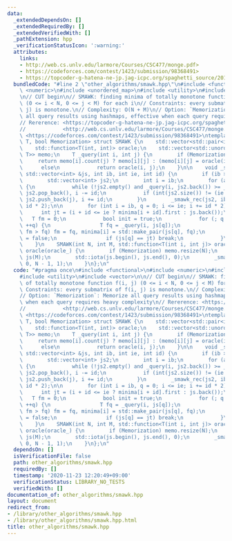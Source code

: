 ```yaml
---
data:
  _extendedDependsOn: []
  _extendedRequiredBy: []
  _extendedVerifiedWith: []
  _pathExtension: hpp
  _verificationStatusIcon: ':warning:'
  attributes:
    links:
    - http://web.cs.unlv.edu/larmore/Courses/CSC477/monge.pdf>
    - https://codeforces.com/contest/1423/submission/98368491>
    - https://topcoder-g-hatena-ne-jp.jag-icpc.org/spaghetti_source/20120923/1348327542.html>
  bundledCode: "#line 2 \"other_algorithms/smawk.hpp\"\n#include <functional>\n#include\
    \ <numeric>\n#include <unordered_map>\n#include <utility>\n#include <vector>\n\
    \n// CUT begin\n// SMAWK: finding minima of totally monotone function f(i, j)\
    \ (0 <= i < N, 0 <= j < M) for each i\n// Constraints: every submatrix of f(i,\
    \ j) is monotone.\n// Complexity: O(N + M)\n// Option: `Memorization`: Memorize\
    \ all query results using hashmaps, effective when each query requires heavy complexity\n\
    // Rererence: <https://topcoder-g-hatena-ne-jp.jag-icpc.org/spaghetti_source/20120923/1348327542.html>\n\
    //            <http://web.cs.unlv.edu/larmore/Courses/CSC477/monge.pdf>\n// Verify:\
    \ <https://codeforces.com/contest/1423/submission/98368491>\ntemplate <typename\
    \ T, bool Memorization> struct SMAWK {\n    std::vector<std::pair<int, T>> minima;\n\
    \    std::function<T(int, int)> oracle;\n    std::vector<std::unordered_map<int,\
    \ T>> memo;\n    T _query(int i, int j) {\n        if (Memorization)\n       \
    \     return memo[i].count(j) ? memo[i][j] : (memo[i][j] = oracle(i, j));\n  \
    \      else\n            return oracle(i, j);\n    }\n\n    void _smawk_rec(const\
    \ std::vector<int> &js, int ib, int ie, int id) {\n        if (ib > ie) return;\n\
    \        std::vector<int> js2;\n        int i = ib;\n        for (auto j : js)\
    \ {\n            while (!js2.empty() and _query(i, js2.back()) >= _query(i, j))\
    \ js2.pop_back(), i -= id;\n            if (int(js2.size()) != (ie - ib) / id)\
    \ js2.push_back(j), i += id;\n        }\n        _smawk_rec(js2, ib + id, ie,\
    \ id * 2);\n\n        for (int i = ib, q = 0; i <= ie; i += id * 2) {\n      \
    \      int jt = (i + id <= ie ? minima[i + id].first : js.back());\n         \
    \   T fm = 0;\n            bool init = true;\n            for (; q < int(js.size());\
    \ ++q) {\n                T fq = _query(i, js[q]);\n                if (init or\
    \ fm > fq) fm = fq, minima[i] = std::make_pair(js[q], fq);\n                init\
    \ = false;\n                if (js[q] == jt) break;\n            }\n        }\n\
    \    }\n    SMAWK(int N, int M, std::function<T(int i, int j)> oracle_) : minima(N),\
    \ oracle(oracle_) {\n        if (Memorization) memo.resize(N);\n        std::vector<int>\
    \ js(M);\n        std::iota(js.begin(), js.end(), 0);\n        _smawk_rec(js,\
    \ 0, N - 1, 1);\n    }\n};\n"
  code: "#pragma once\n#include <functional>\n#include <numeric>\n#include <unordered_map>\n\
    #include <utility>\n#include <vector>\n\n// CUT begin\n// SMAWK: finding minima\
    \ of totally monotone function f(i, j) (0 <= i < N, 0 <= j < M) for each i\n//\
    \ Constraints: every submatrix of f(i, j) is monotone.\n// Complexity: O(N + M)\n\
    // Option: `Memorization`: Memorize all query results using hashmaps, effective\
    \ when each query requires heavy complexity\n// Rererence: <https://topcoder-g-hatena-ne-jp.jag-icpc.org/spaghetti_source/20120923/1348327542.html>\n\
    //            <http://web.cs.unlv.edu/larmore/Courses/CSC477/monge.pdf>\n// Verify:\
    \ <https://codeforces.com/contest/1423/submission/98368491>\ntemplate <typename\
    \ T, bool Memorization> struct SMAWK {\n    std::vector<std::pair<int, T>> minima;\n\
    \    std::function<T(int, int)> oracle;\n    std::vector<std::unordered_map<int,\
    \ T>> memo;\n    T _query(int i, int j) {\n        if (Memorization)\n       \
    \     return memo[i].count(j) ? memo[i][j] : (memo[i][j] = oracle(i, j));\n  \
    \      else\n            return oracle(i, j);\n    }\n\n    void _smawk_rec(const\
    \ std::vector<int> &js, int ib, int ie, int id) {\n        if (ib > ie) return;\n\
    \        std::vector<int> js2;\n        int i = ib;\n        for (auto j : js)\
    \ {\n            while (!js2.empty() and _query(i, js2.back()) >= _query(i, j))\
    \ js2.pop_back(), i -= id;\n            if (int(js2.size()) != (ie - ib) / id)\
    \ js2.push_back(j), i += id;\n        }\n        _smawk_rec(js2, ib + id, ie,\
    \ id * 2);\n\n        for (int i = ib, q = 0; i <= ie; i += id * 2) {\n      \
    \      int jt = (i + id <= ie ? minima[i + id].first : js.back());\n         \
    \   T fm = 0;\n            bool init = true;\n            for (; q < int(js.size());\
    \ ++q) {\n                T fq = _query(i, js[q]);\n                if (init or\
    \ fm > fq) fm = fq, minima[i] = std::make_pair(js[q], fq);\n                init\
    \ = false;\n                if (js[q] == jt) break;\n            }\n        }\n\
    \    }\n    SMAWK(int N, int M, std::function<T(int i, int j)> oracle_) : minima(N),\
    \ oracle(oracle_) {\n        if (Memorization) memo.resize(N);\n        std::vector<int>\
    \ js(M);\n        std::iota(js.begin(), js.end(), 0);\n        _smawk_rec(js,\
    \ 0, N - 1, 1);\n    }\n};\n"
  dependsOn: []
  isVerificationFile: false
  path: other_algorithms/smawk.hpp
  requiredBy: []
  timestamp: '2020-11-23 12:20:49+09:00'
  verificationStatus: LIBRARY_NO_TESTS
  verifiedWith: []
documentation_of: other_algorithms/smawk.hpp
layout: document
redirect_from:
- /library/other_algorithms/smawk.hpp
- /library/other_algorithms/smawk.hpp.html
title: other_algorithms/smawk.hpp
---
```

